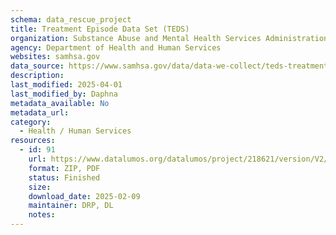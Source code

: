 ```yaml
---
schema: data_rescue_project 
title: Treatment Episode Data Set (TEDS)
organization: Substance Abuse and Mental Health Services Administration
agency: Department of Health and Human Services
websites: samhsa.gov
data_source: https://www.samhsa.gov/data/data-we-collect/teds-treatment-episode-data-set/datafiles
description: 
last_modified: 2025-04-01
last_modified_by: Daphna
metadata_available: No
metadata_url: 
category:
  - Health / Human Services
resources:
  - id: 91
    url: https://www.datalumos.org/datalumos/project/218621/version/V2/view
    format: ZIP, PDF
    status: Finished
    size: 
    download_date: 2025-02-09
    maintainer: DRP, DL
    notes: 
---
```

